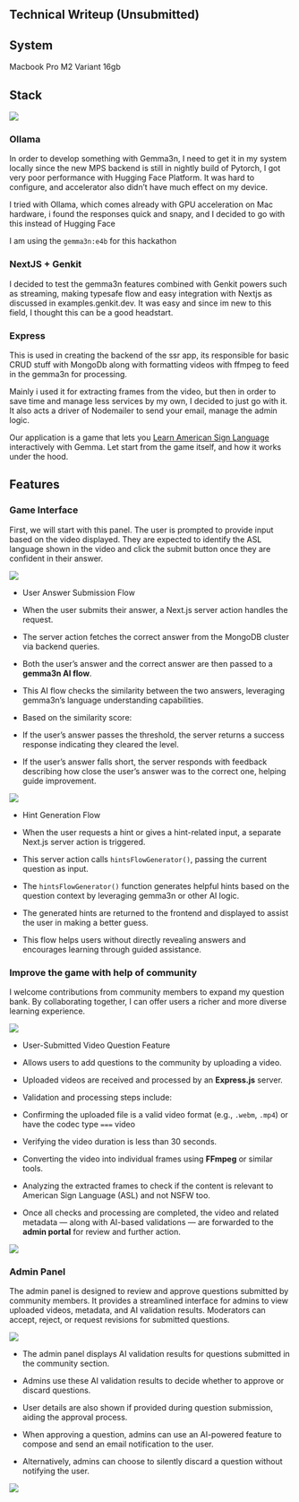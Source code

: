 
## Technical Writeup (Unsubmitted)

  

## System

Macbook Pro M2 Variant 16gb

  

## Stack

![](https://www.googleapis.com/download/storage/v1/b/kaggle-user-content/o/inbox%2F28105478%2Ff0715f6952c82cd1a6b0a63f8193c655%2FOverall%20Architecture.png?generation=1753861873325077&alt=media)



### Ollama

In order to develop something with Gemma3n, I need to get it in my system locally since the new MPS backend is still in nightly build of Pytorch, I got very poor performance with Hugging Face Platform. It was hard to configure, and accelerator also didn’t have much effect on my device.

  

I tried with Ollama, which comes already with GPU acceleration on Mac hardware, i found the responses quick and snapy, and I decided to go with this instead of Hugging Face

  
I am using the `gemma3n:e4b` for this hackathon

  

### NextJS + Genkit

I decided to test the gemma3n features combined with Genkit powers such as streaming, making typesafe flow and easy integration with Nextjs as discussed in examples.genkit.dev. It was easy and since im new to this field, I thought this can be a good headstart.

  

### Express

This is used in creating the backend of the ssr app, its responsible for basic CRUD stuff with MongoDb along with formatting videos with ffmpeg to feed in the gemma3n for processing.

Mainly i used it for extracting frames from the video, but then in order to save time and manage less services by my own, I decided to just go with it. It also acts a driver of Nodemailer to send your email, manage the admin logic.

  

Our application is a game that lets you [Learn American Sign Language]([https://www.lifeprint.com](https://www.lifeprint.com)) interactively with Gemma. Let start from the game itself, and how it works under the hood.

  



  

## Features

  

### Game Interface

First, we will start with this panel. The user is prompted to provide input based on the video displayed. They are expected to identify the ASL language shown in the video and click the submit button once they are confident in their answer.

![](https://www.googleapis.com/download/storage/v1/b/kaggle-user-content/o/inbox%2F28105478%2F592ab0372eec5d280209a84997df4977%2FGame%20panel.png?generation=1753819817476242&alt=media)

  

- User Answer Submission Flow

- When the user submits their answer, a Next.js server action handles the request.

- The server action fetches the correct answer from the MongoDB cluster via backend queries.

- Both the user’s answer and the correct answer are then passed to a **gemma3n AI flow**.

- This AI flow checks the similarity between the two answers, leveraging gemma3n’s language understanding capabilities.

- Based on the similarity score:

- If the user’s answer passes the threshold, the server returns a success response indicating they cleared the level.

- If the user’s answer falls short, the server responds with feedback describing how close the user’s answer was to the correct one, helping guide improvement.

  

![](https://www.googleapis.com/download/storage/v1/b/kaggle-user-content/o/inbox%2F28105478%2F3a11d89d123c0762b058ebc232dba4ed%2FGame%20Panel%20Architecture.png?generation=1753819869357198&alt=media)

  

- Hint Generation Flow

- When the user requests a hint or gives a hint-related input, a separate Next.js server action is triggered.

- This server action calls `hintsFlowGenerator()`, passing the current question as input.

- The `hintsFlowGenerator()` function generates helpful hints based on the question context by leveraging gemma3n or other AI logic.

- The generated hints are returned to the frontend and displayed to assist the user in making a better guess.

- This flow helps users without directly revealing answers and encourages learning through guided assistance.

  

### Improve the game with help of community

I welcome contributions from community members to expand my question bank. By collaborating together, I can offer users a richer and more diverse learning experience.

![](https://www.googleapis.com/download/storage/v1/b/kaggle-user-content/o/inbox%2F28105478%2F8f3c9c28feffb4caa815a654fc015802%2FContribute%20to%20the%20community.png?generation=1753820033903522&alt=media)

  

- User-Submitted Video Question Feature

- Allows users to add questions to the community by uploading a video.

- Uploaded videos are received and processed by an **Express.js** server.

- Validation and processing steps include:

- Confirming the uploaded file is a valid video format (e.g., `.webm`, `.mp4`) or have the codec type `===` video

- Verifying the video duration is less than 30 seconds.

- Converting the video into individual frames using **FFmpeg** or similar tools.

- Analyzing the extracted frames to check if the content is relevant to American Sign Language (ASL) and not NSFW too.

- Once all checks and processing are completed, the video and related metadata — along with AI-based validations — are forwarded to the **admin portal** for review and further action.

  

![](https://www.googleapis.com/download/storage/v1/b/kaggle-user-content/o/inbox%2F28105478%2F9ab49b0c0beedfbadb56cb222b5d9972%2FContribute%20to%20the%20Community%20Architecture.png?generation=1753820351116158&alt=media)

  

### Admin Panel

The admin panel is designed to review and approve questions submitted by community members. It provides a streamlined interface for admins to view uploaded videos, metadata, and AI validation results. Moderators can accept, reject, or request revisions for submitted questions.

  

![](https://www.googleapis.com/download/storage/v1/b/kaggle-user-content/o/inbox%2F28105478%2F270f7d12bed0a4f0964277ed7989ea2b%2FAdmin%20Panel.png?generation=1753821677515712&alt=media)

  

- The admin panel displays AI validation results for questions submitted in the community section.

- Admins use these AI validation results to decide whether to approve or discard questions.

- User details are also shown if provided during question submission, aiding the approval process.

- When approving a question, admins can use an AI-powered feature to compose and send an email notification to the user.

- Alternatively, admins can choose to silently discard a question without notifying the user.

  

![](https://www.googleapis.com/download/storage/v1/b/kaggle-user-content/o/inbox%2F28105478%2F230cae9e003475aaf39afdd84a4fa54d%2FAdmin%20Panel%20Architecture.png?generation=1753822173109793&alt=media)
